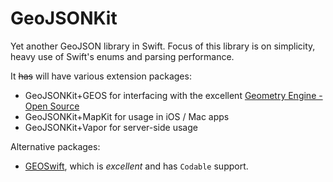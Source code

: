 # GeoJSONKit

Yet another GeoJSON library in Swift. Focus of this library is on simplicity, heavy use of Swift's enums and parsing performance.

It ~~has~~ will have various extension packages:

- GeoJSONKit+GEOS for interfacing with the excellent [Geometry Engine - Open Source](https://trac.osgeo.org/geos)
- GeoJSONKit+MapKit for usage in iOS / Mac apps
- GeoJSONKit+Vapor for server-side usage

Alternative packages:

- [GEOSwift](https://github.com/GEOSwift/GEOSwift), which is *excellent* and has `Codable` support.
